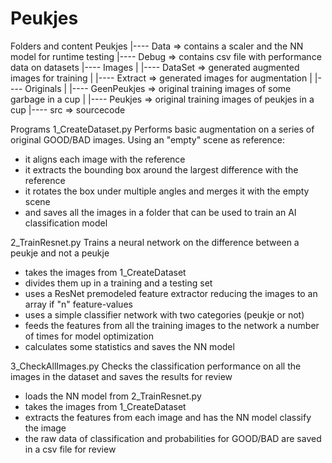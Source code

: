 # Peukjes

Folders and content
Peukjes |---- Data => contains a scaler and the NN model for runtime testing
        |---- Debug => contains csv file with performance data on datasets
        |---- Images 
        |     |---- DataSet => generated augmented images for training
        |     |---- Extract => generated images for augmentation 
        |     |---- Originals
        |           |---- GeenPeukjes => original training images of some garbage in a cup
        |           |---- Peukjes     => original training images of peukjes in a cup 
        |---- src  => sourcecode
              
Programs
1_CreateDataset.py 
Performs basic augmentation on a series of original GOOD/BAD images.
Using an "empty" scene as reference:
- it aligns each image with the reference
- it extracts the bounding box around the largest difference with the reference
- it rotates the box under multiple angles and merges it with the empty scene 
- and saves all the images in a folder that can be used to train an AI classification model

2_TrainResnet.py
Trains a neural network on the difference between a peukje and not a peukje
- takes the images from 1_CreateDataset
- divides them up in a training and a testing set
- uses a ResNet premodeled feature extractor reducing the images to an array if "n" feature-values
- uses a simple classifier network with two categories (peukje or not)
- feeds the features from all the training images to the network a number of times for model optimization
- calculates some statistics and saves the NN model

3_CheckAllImages.py
Checks the classification performance on all the images in the dataset and saves the results for review
- loads the NN model from 2_TrainResnet.py
- takes the images from 1_CreateDataset
- extracts the features from each image and has the NN model classify the image
- the raw data of classification and probabilities for GOOD/BAD are saved in a csv file for review



